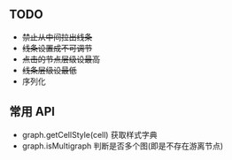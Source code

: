 ## TODO
- ~~禁止从中间拉出线条~~
- ~~线条设置成不可调节~~
- ~~点击的节点层级设最高~~
- ~~线条层级设最低~~
- 序列化

## 常用 API
- graph.getCellStyle(cell) 获取样式字典
- graph.isMultigraph 判断是否多个图(即是不存在游离节点) 

